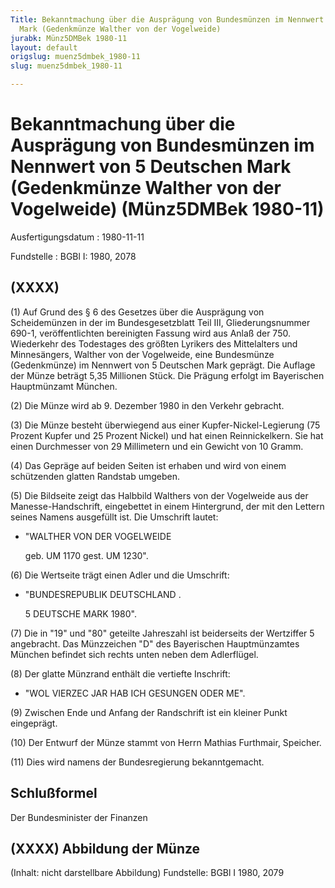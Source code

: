 ```yaml
---
Title: Bekanntmachung über die Ausprägung von Bundesmünzen im Nennwert von 5 Deutschen
  Mark (Gedenkmünze Walther von der Vogelweide)
jurabk: Münz5DMBek 1980-11
layout: default
origslug: muenz5dmbek_1980-11
slug: muenz5dmbek_1980-11

---
```


# Bekanntmachung über die Ausprägung von Bundesmünzen im Nennwert von 5 Deutschen Mark (Gedenkmünze Walther von der Vogelweide) (Münz5DMBek 1980-11)

Ausfertigungsdatum
:   1980-11-11

Fundstelle
:   BGBl I: 1980, 2078



## (XXXX)

(1) Auf Grund des § 6 des Gesetzes über die Ausprägung von
Scheidemünzen in der im Bundesgesetzblatt Teil III, Gliederungsnummer
690-1, veröffentlichten bereinigten Fassung wird aus Anlaß der 750.
Wiederkehr des Todestages des größten Lyrikers des Mittelalters und
Minnesängers, Walther von der Vogelweide, eine Bundesmünze
(Gedenkmünze) im Nennwert von 5 Deutschen Mark geprägt. Die Auflage
der Münze beträgt 5,35 Millionen Stück. Die Prägung erfolgt im
Bayerischen Hauptmünzamt München.

(2) Die Münze wird ab 9. Dezember 1980 in den Verkehr gebracht.

(3) Die Münze besteht überwiegend aus einer Kupfer-Nickel-Legierung
(75 Prozent Kupfer und 25 Prozent Nickel) und hat einen
Reinnickelkern. Sie hat einen Durchmesser von 29 Millimetern und ein
Gewicht von 10 Gramm.

(4) Das Gepräge auf beiden Seiten ist erhaben und wird von einem
schützenden glatten Randstab umgeben.

(5) Die Bildseite zeigt das Halbbild Walthers von der Vogelweide aus
der Manesse-Handschrift, eingebettet in einem Hintergrund, der mit den
Lettern seines Namens ausgefüllt ist. Die Umschrift lautet:

*   "WALTHER VON DER VOGELWEIDE

    geb. UM 1170
    gest. UM 1230".




(6) Die Wertseite trägt einen Adler und die Umschrift:

*   "BUNDESREPUBLIK DEUTSCHLAND .

    5 DEUTSCHE MARK 1980".




(7) Die in "19" und "80" geteilte Jahreszahl ist beiderseits der
Wertziffer 5 angebracht. Das Münzzeichen "D" des Bayerischen
Hauptmünzamtes München befindet sich rechts unten neben dem
Adlerflügel.

(8) Der glatte Münzrand enthält die vertiefte Inschrift:

*   "WOL VIERZEC JAR HAB ICH GESUNGEN ODER ME".




(9) Zwischen Ende und Anfang der Randschrift ist ein kleiner Punkt
eingeprägt.

(10) Der Entwurf der Münze stammt von Herrn Mathias Furthmair,
Speicher.

(11) Dies wird namens der Bundesregierung bekanntgemacht.


## Schlußformel

Der Bundesminister der Finanzen


## (XXXX) Abbildung der Münze

(Inhalt: nicht darstellbare Abbildung)
Fundstelle: BGBl I 1980, 2079

